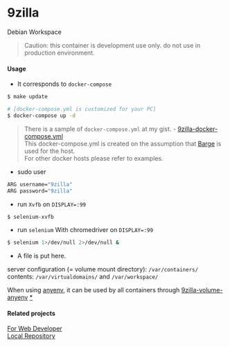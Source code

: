 # 9zilla

Debian Workspace

> Caution: this container is development use only. do not use in production environment.

#### Usage

* It corresponds to `docker-compose`

``` sh
$ make update

# [docker-compose.yml is customized for your PC]
$ docker-compose up -d
```

> There is a sample of `docker-compose.yml` at my gist. - [9zilla-docker-compose.yml](https://gist.github.com/nobiki/24ecf417fe4292edf01698b5f3642edd)  
> This docker-compose.yml is created on the assumption that [Barge](https://github.com/bargees/barge-os) is used for the host.  
> For other docker hosts please refer to examples.  

* sudo user

``` sh
ARG username="9zilla"
ARG password="9zilla"
```

* run `Xvfb` on `DISPLAY=:99`

``` sh
$ selenium-xvfb
```

* run `selenium` With chromedriver on `DISPLAY=:99`

``` sh
$ selenium 1>/dev/null 2>/dev/null &
```

* A file is put here.

server configuration (= volume mount directory): `/var/containers/`  
contents: `/var/virtualdomains/` and `/var/workspace/`  

When using [anyenv](https://github.com/riywo/anyenv), it can be used by all containers through [9zilla-volume-anyenv](https://github.com/nobiki/9zilla-volume-anyenv) [*](https://7me.oji.0j0.jp/2016/docker-anyenv-volume.html)


#### Related projects

[For Web Developer](https://github.com/nobiki?utf8=%E2%9C%93&tab=repositories&q=9zilla-nginx&type=&language=)  
[Local Repository](https://github.com/nobiki?utf8=%E2%9C%93&tab=repositories&q=9zilla-repos&type=&language=)  
